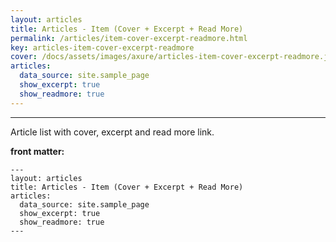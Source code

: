 ```yaml
---
layout: articles
title: Articles - Item (Cover + Excerpt + Read More)
permalink: /articles/item-cover-excerpt-readmore.html
key: articles-item-cover-excerpt-readmore
cover: /docs/assets/images/axure/articles-item-cover-excerpt-readmore.jpg
articles:
  data_source: site.sample_page
  show_excerpt: true
  show_readmore: true
---
```


<div class="article__content" markdown="1">

---

Article list with cover, excerpt and read more link.

<!--more-->

**front matter:**

    ---
    layout: articles
    title: Articles - Item (Cover + Excerpt + Read More)
    articles:
      data_source: site.sample_page
      show_excerpt: true
      show_readmore: true
    ---

</div>

